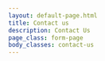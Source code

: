 ```yaml
---
layout: default-page.html
title: Contact us
description: Contact Us
page_class: form-page
body_classes: contact-us
---
```

